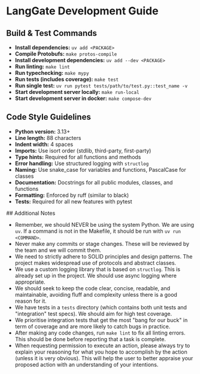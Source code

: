 # LangGate Development Guide

## Build & Test Commands
- **Install dependencies:** `uv add <PACKAGE>`
- **Compile Protobufs:** `make protos-compile`
- **Install development dependencies:** `uv add --dev <PACKAGE>`
- **Run linting:** `make lint`
- **Run typechecking:** `make mypy`
- **Run tests (includes coverage):** `make test`
- **Run single test:** `uv run pytest tests/path/to/test.py::test_name -v`
- **Start development server locally:** `make run-local`
- **Start development server in docker:** `make compose-dev`

## Code Style Guidelines
- **Python version:** 3.13+
- **Line length:** 88 characters
- **Indent width:** 4 spaces
- **Imports:** Use isort order (stdlib, third-party, first-party)
- **Type hints:** Required for all functions and methods
- **Error handling:** Use structured logging with `structlog`
- **Naming:** Use snake_case for variables and functions, PascalCase for classes
- **Documentation:** Docstrings for all public modules, classes, and functions
- **Formatting:** Enforced by ruff (similar to black)
- **Tests:** Required for all new features with pytest

## Additional Notes
- Remember, we should NEVER be using the system Python. We are using `uv`. If a command is not in the Makefile, it should be run with `uv run <COMMAND>`.
- Never make any commits or stage changes. These will be reviewed by the team and we will commit them.
- We need to strictly adhere to SOLID principles and design patterns. The project makes widespread use of protocols and abstract classes.
- We use a custom logging library that is based on `structlog`. This is already set up in the project. We should use async logging where appropriate.
- We should seek to keep the code clear, concise, readable, and maintainable, avoiding fluff and complexity unless there is a good reason for it.
- We have tests in a `tests` directory (which contains both unit tests and "integration" test specs). We should aim for high test coverage.
- We prioritise integration tests that get the most "bang for our buck" in term of coverage and are more likely to catch bugs in practice.
- After making any code changes, run `make lint` to fix all linting errors. This should be done before reporting that a task is complete.
- When requesting permission to execute an action, please always try to explain your reasoning for what you hope to accomplish by the action (unless it is very obvious). This will help the user to better appraise your proposed action with an understanding of your intentions.
